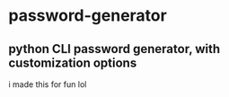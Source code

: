 # password-generator
 ## python CLI password generator, with customization options

i made this for fun lol
